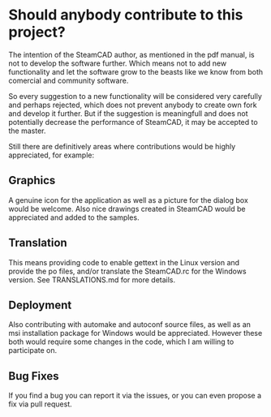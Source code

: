 # Should anybody contribute to this project?
The intention of the SteamCAD author, as mentioned in the pdf manual, is not to develop the software
further. Which means not to add new functionality and let the software grow to the beasts like we know
from both comercial and community software.

So every suggestion to a new functionality will be considered very carefully and perhaps rejected, which
does not prevent anybody to create own fork and develop it further. But if the suggestion is meaningfull
and does not potentially decrease the performance of SteamCAD, it may be accepted to the master.

Still there are definitively areas where contributions would be highly appreciated, for example:

## Graphics
A genuine icon for the application as well as a picture for the dialog box would be welcome. Also
nice drawings created in SteamCAD would be appreciated and added to the samples.

## Translation
This means providing code to enable gettext in the Linux version and provide the po files, and/or
translate the SteamCAD.rc for the Windows version. See TRANSLATIONS.md for more details.

## Deployment
Also contributing with automake and autoconf source files, as well as an msi installation package for
Windows would be appreciated. However these both would require some changes in the code, which I am willing
to participate on.

## Bug Fixes
If you find a bug you can report it via the issues, or you can even propose a fix via pull request.
